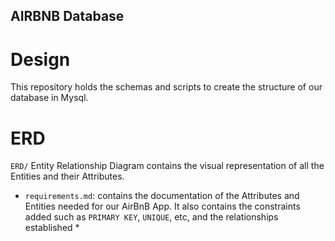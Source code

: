 ## AIRBNB Database

# Design

This repository holds the schemas and scripts to create the structure of our database in Mysql.


# ERD

`ERD/` Entity Relationship Diagram contains the visual representation of all the Entities and their Attributes.
   * `requirements.md`: contains the documentation of the Attributes and Entities needed for our AirBnB App. It also contains the constraints added such as `PRIMARY KEY`, `UNIQUE`, etc, and the relationships established
    *



